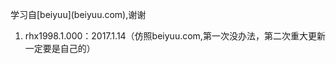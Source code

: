 <p>学习自[beiyuu](beiyuu.com),谢谢</p>
<ol>
<li>rhx1998.1.000：2017.1.14（仿照beiyuu.com,第一次没办法，第二次重大更新一定要是自己的）</li>
</ol>